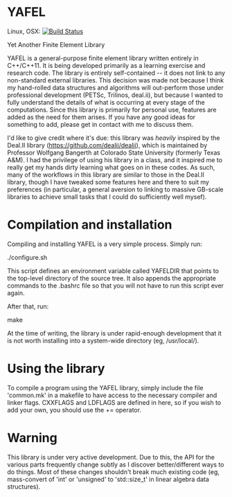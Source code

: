 YAFEL
=====

Linux, OSX: [![Build Status](https://api.travis-ci.org/tjolsen/YAFEL.svg?branch=master)](https://travis-ci.org/tjolsen/YAFEL)

Yet Another Finite Element Library

YAFEL is a general-purpose finite element library written entirely in C++/C++11.
It is being developed primarily as a learning exercise and research code.
The library is entirely self-contained -- it does not link to any non-standard 
external libraries. This decision was made not because I think my hand-rolled data structures
and algorithms will out-perform those under professional development (PETSc, Trilinos, deal.ii),
but because I wanted to fully understand the details of what is occurring at every stage of
the computations. Since this library is primarily for personal use, features are added as
the need for them arises. If you have any good ideas for something to add, please get in
contact with me to discuss them.

I'd like to give credit where it's due: this library was *heavily* inspired by the Deal.II
library (https://github.com/dealii/dealii), which is maintained by Professor Wolfgang Bangerth
at Colorado State University (formerly Texas A&M).
I had the privilege of using his library in a class, and it inspired me to really get my
hands dirty learning what goes on in these codes.
As such, many of the workflows in this library are similar to those in the Deal.II library,
though I have tweaked some features here and there to suit my preferences (in particular,
a general aversion to linking to massive GB-scale libraries to achieve small tasks that
I could do sufficiently well mysef).


Compilation and installation
==========================

Compiling and installing YAFEL is a very simple process. Simply run:

./configure.sh

This script defines an environment variable called YAFELDIR that points to the top-level
directory of the source tree. It also appends the appropriate commands to the .bashrc
file so that you will not have to run this script ever again.

After that, run:

make

At the time of writing, the library is under rapid-enough development that it is not
worth installing into a system-wide directory (eg, /usr/local/).

Using the library
=================

To compile a program using the YAFEL library, simply  include the file 'common.mk' 
in a makefile to have access to the necessary compiler and linker flags. CXXFLAGS and
LDFLAGS are defined in here, so if you wish to add your own, you should use the +=
operator.

Warning
=======

This library is under very active development. Due to this, the API for the various
parts frequently change subtly as I discover better/different ways to do things.
Most of these changes shouldn't break much existing code (eg, mass-convert of 'int'
or 'unsigned' to 'std::size_t' in linear algebra data structures).
